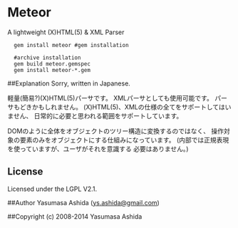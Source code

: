 
Meteor
==================
 A lightweight (X)HTML(5) & XML Parser

```shell
  gem install meteor #gem installation
```
```shell
  #archive installation
  gem build meteor.gemspec
  gem install meteor-*.gem
```

##Explanation
Sorry, written in Japanese.

軽量(簡易?)(X)HTML(5)パーサです。
XMLパーサとしても使用可能です。
パーサもどきかもしれません。
(X)HTML(5)、XMLの仕様の全てをサポートしてはいません、
日常的に必要と思われる範囲をサポートしています。

DOMのように全体をオブジェクトのツリー構造に変換するのではなく、
操作対象の要素のみをオブジェクトにする仕組みになっています。
(内部では正規表現を使っていますが、ユーザがそれを意識する
必要はありません。)


## License
Licensed under the LGPL V2.1.

##Author
 Yasumasa Ashida (ys.ashida@gmail.com)

##Copyright
(c) 2008-2014 Yasumasa Ashida
